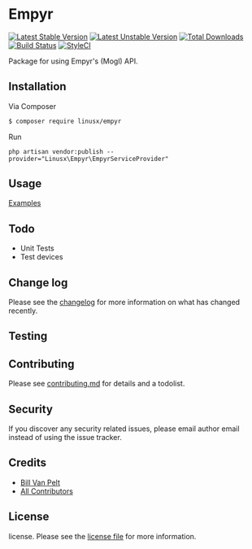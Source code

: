 # Empyr

[![Latest Stable Version](https://poser.pugx.org/linusx/empyr/v/stable)](https://packagist.org/packages/linusx/empyr)
[![Latest Unstable Version](https://poser.pugx.org/linusx/empyr/v/unstable)](https://packagist.org/packages/linusx/empyr)
[![Total Downloads](https://poser.pugx.org/linusx/empyr/downloads)](https://packagist.org/packages/linusx/empyr)
[![Build Status][ico-travis]][link-travis]
[![StyleCI](https://github.styleci.io/repos/222042425/shield?branch=master)](https://github.styleci.io/repos/222042425)

Package for using Empyr's (Mogl) API.

## Installation

Via Composer

``` bash
$ composer require linusx/empyr
```

Run
```
php artisan vendor:publish --provider="Linusx\Empyr\EmpyrServiceProvider"
```

## Usage
[Examples](examples.md)

## Todo
* Unit Tests
* Test devices

## Change log

Please see the [changelog](changelog.md) for more information on what has changed recently.

## Testing

## Contributing

Please see [contributing.md](contributing.md) for details and a todolist.

## Security

If you discover any security related issues, please email author email instead of using the issue tracker.

## Credits

- [Bill Van Pelt][link-author]
- [All Contributors][link-contributors]

## License

license. Please see the [license file](license.md) for more information.

[ico-version]: https://img.shields.io/packagist/v/linusx/empyr.svg?style=flat-square
[ico-downloads]: https://img.shields.io/packagist/dt/linusx/empyr.svg?style=flat-square
[ico-travis]: https://img.shields.io/travis/linusx/empyr/master.svg?style=flat-square
[ico-styleci]: https://styleci.io/repos/12345678/shield

[link-packagist]: https://packagist.org/packages/linusx/empyr
[link-downloads]: https://packagist.org/packages/linusx/empyr
[link-travis]: https://travis-ci.org/linusx/empyr
[link-styleci]: https://styleci.io/repos/12345678
[link-author]: https://github.com/linusx
[link-contributors]: ../../contributors
